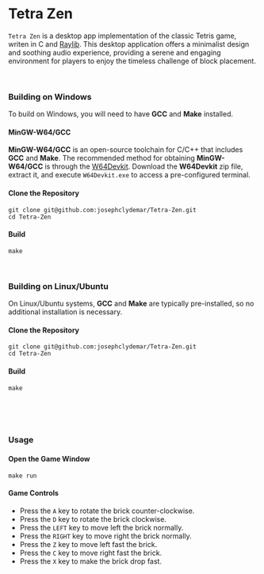 # Tetra Zen
`Tetra Zen` is a desktop app implementation of the classic Tetris game, writen in C and [Raylib](https://github.com/raysan5/raylib). This desktop application offers a minimalist design and soothing audio experience, providing a serene and engaging environment for players to enjoy the timeless challenge of block placement.

<br>

### Building on Windows
To build on Windows, you will need to have **GCC** and **Make** installed.      

#### MinGW-W64/GCC
**MinGW-W64/GCC** is an open-source toolchain for C/C++ that includes **GCC** and **Make**. The recommended method for obtaining **MinGW-W64/GCC** is through the [W64Devkit](https://github.com/skeeto/w64devkit/). Download the **W64Devkit** zip file, extract it, and execute `W64Devkit.exe` to access a pre-configured terminal.              

#### Clone the Repository
```
git clone git@github.com:josephclydemar/Tetra-Zen.git
cd Tetra-Zen
```

#### Build
```
make
```

<br>


### Building on Linux/Ubuntu
On Linux/Ubuntu systems, **GCC** and **Make** are typically pre-installed, so no additional installation is necessary.      

#### Clone the Repository
```
git clone git@github.com:josephclydemar/Tetra-Zen.git
cd Tetra-Zen
```

#### Build
```
make
```

<br>
<br>
<br>

### Usage
#### Open the Game Window
```
make run
```

#### Game Controls
- Press the `A` key to rotate the brick counter-clockwise.
- Press the `D` key to rotate the brick clockwise.
- Press the `LEFT` key to move left the brick normally.
- Press the `RIGHT` key to move right the brick normally.
- Press the `Z` key to move left fast the brick.
- Press the `C` key to move right fast the brick.
- Press the `X` key to make the brick drop fast.




